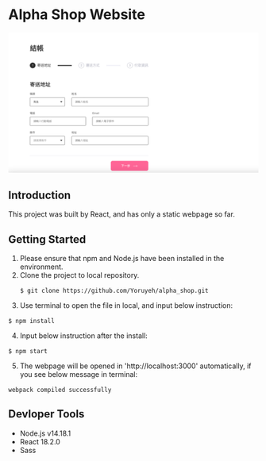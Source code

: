 # Alpha Shop Website
![image](./src/image/snapshot.png)

## Introduction

This project was built by React, and has only a static webpage so far.

## Getting Started

1. Please ensure that npm and Node.js have been installed in the environment.
2. Clone the project to local repository.
   ```
   $ git clone https://github.com/Yoruyeh/alpha_shop.git 
   ```
3. Use terminal to open the file in local, and input below instruction:
  ```
  $ npm install
  ```
4. Input below instruction after the install:
  ```
  $ npm start
  ```
5. The webpage will be opened in 'http://localhost:3000' automatically, if you see below message in terminal:
  ```
  webpack compiled successfully
  ```

## Devloper Tools

* Node.js v14.18.1
* React 18.2.0
* Sass
